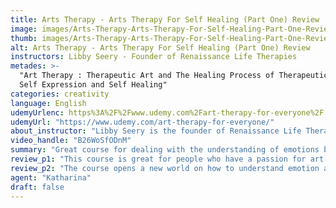 ```yaml
---
title: Arts Therapy - Arts Therapy For Self Healing (Part One) Review
image: images/Arts-Therapy-Arts-Therapy-For-Self-Healing-Part-One-Review.jpeg
thumb: images/Arts-Therapy-Arts-Therapy-For-Self-Healing-Part-One-Review.jpeg
alt: Arts Therapy - Arts Therapy For Self Healing (Part One) Review
instructors: Libby Seery - Founder of Renaissance Life Therapies
metades: >-
  "Art Therapy : Therapeutic Art and The Healing Process of Therapeutic Art For
  Self Expression and Self Healing"
categories: creativity
language: English
udemyUrlenc: https%3A%2F%2Fwww.udemy.com%2Fart-therapy-for-everyone%2F
udemyUrl: "https://www.udemy.com/art-therapy-for-everyone/"
about_instructor: "Libby Seery is the founder of Renaissance Life Therapies and an accredited CPD training provider who has her own practice in London. She is highly trained and her works have been featured in numerous media platforms. Her work has trained more than a 100, 000 students from different countries specializing in areas of counseling and therapeutic art."
video_handle: "B26WoSfODnM"
summary: "Great course for dealing with the understanding of emotions by exploring different healing therapies using art. Practical and has an eye-catching format for people who have a huge passion for art."
review_p1: "This course is great for people who have a passion for art and wants to know how to use it for healing and stress relief. The content is simplified and practical which allows the students to easily keep up with the pace. The lessons are practical and can easily be implemented and successfully incorporated into the daily lives of the students. This art course does not require the students to buy expensive materials and instead shows them some of the commonly available things in their homes that they can utilize. The lectures are engaging and fun. "
review_p2: "The course opens a new world on how to understand emotion and covers the basics that are perfect for a variety of people. The course gives a lot of information for people to think about and look back into their lives. It teaches the students that all they need is an open mind to everything in trying new techniques to express themselves. It also shows the insights of the instructor into different topics that can be really valuable for the outlook and viewpoint of the students in life. The course delves into a lot of lessons involving art therapy and how they can find the right successful and satisfying techniques that they can apply in their lives or help someone else. "
agent: "Katharina"
draft: false
---
```


